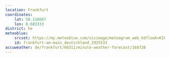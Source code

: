 ```yaml
---
location: Frankfurt
coordinates:
    lat: 50.116667
    lon: 8.683333
district: he
meteoblue:
    srcset: https://my.meteoblue.com/visimage/meteogram_web_hd?look=KILOMETER_PER_HOUR%2CCELSIUS%2CMILLIMETER&apikey=5838a18e295d&temperature=C&windspeed=kmh&precipitationamount=mm&winddirection=3char&city=Frankfurt+am+Main&iso2=de&lat=50.115501&lon=8.684170&asl=113&tz=Europe%2FBerlin&lang=de&sig=4277526e53a305140d6bfeab6165001f
    id: frankfurt-am-main_deutschland_2925533
accuweather: de/frankfurt/60311/minute-weather-forecast/168720
---
```

